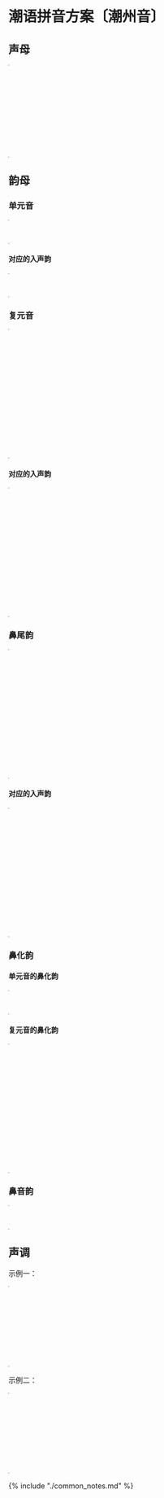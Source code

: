 # 潮语拼音方案〔潮州音〕

## 声母

<table style="width:1px; white-space:nowrap; text-align:center;">
  <tr>
    <td><span style="font-size:2em;">b</span> [p] 波</td>
    <td><span style="font-size:2em;">p</span> [pʰ] 颇</td>
    <td><span style="font-size:2em;">m</span> [m] 毛</td>
    <td><span style="font-size:2em;">bh</span> [b] 无</td>
    <td></td>
  </tr>
  <tr>
    <td><span style="font-size:2em;">d</span> [t] 多</td>
    <td><span style="font-size:2em;">t</span> [tʰ] 胎</td>
    <td><span style="font-size:2em;">n</span> [n] 挪</td>
    <td><span style="font-size:2em;">l</span> [l] 罗</td>
    <td></td>
  </tr>
  <tr>
    <td><span style="font-size:2em;">g</span> [k] 哥</td>
    <td><span style="font-size:2em;">k</span> [kʰ] 戈</td>
    <td><span style="font-size:2em;">ng</span> [ŋ] 俄</td>
    <td><span style="font-size:2em;">gh</span> [g] 鹅</td>
    <td><span style="font-size:2em;">h</span> [h] 何</td>
  </tr>
  <tr>
    <td><span style="font-size:2em;">z</span> [ts] 之</td>
    <td><span style="font-size:2em;">c</span> [tsʰ] 徐</td>
    <td><span style="font-size:2em;">s</span> [s] 思</td>
    <td><span style="font-size:2em;">r</span> [dz] 而</td>
    <td></td>
  </tr>
</table>

## 韵母

### 单元音

<table style="width:1px; white-space:nowrap; text-align:center;">
  <tr>
    <td><span style="font-size:2em;">a</span> [a] 亚</td>
    <td><span style="font-size:2em;">i</span> [i] 衣</td>
    <td><span style="font-size:2em;">u</span> [u] 污</td>
    <td><span style="font-size:2em;">e</span> [e] 哑</td>
    <td><span style="font-size:2em;">o</span> [o] 窝</td>
    <td><span style="font-size:2em;">v</span> [ɤ] 余</td>
  </tr>
</table>

#### 对应的入声韵

<table style="width:1px; white-space:nowrap; text-align:center;">
  <tr>
    <td><span style="font-size:2em;">ah</span> [aʔ] 鸭</td>
    <td><span style="font-size:2em;">ih</span> [iʔ] 滴*</td>
    <td><span style="font-size:2em;">uh</span> [uʔ] 窟*</td>
    <td><span style="font-size:2em;">eh</span> [eʔ] 客*</td>
    <td><span style="font-size:2em;">oh</span> [oʔ] 卓*</td>
  </tr>
</table>

### 复元音

<table style="width:1px; white-space:nowrap; text-align:center;">
  <tr>
    <td></td>
    <td>
      <span style="font-size:2em;">oi</span> [oi] 鞋<br>
      <span style="font-size:2em;">ai</span> [ai] 哀</td>
    <td>
      <span style="font-size:2em;">ou</span> [ou] 乌<br>
      <span style="font-size:2em;">au</span> [au] 欧</td>
  </tr>
  <tr>
    <td>
      <span style="font-size:2em;">ie</span> [ie] 腰<br>
      <span style="font-size:2em;">ia</span> [ia] 呀</td>
    <td></td>
    <td>
      <span style="font-size:2em;">iu</span> [iu] 忧<br>
      <span style="font-size:2em;">iou</span> [iou] 妖</td>
  </tr>
  <tr>
    <td>
      <span style="font-size:2em;">ue</span> [ue] 锅<br>
      <span style="font-size:2em;">ua</span> [ua] 娃</td>
    <td>
      <span style="font-size:2em;">ui</span> [ui] 威<br>
      <span style="font-size:2em;">uai</span> [uai] 歪</td>
    <td></td>
  </tr>
</table>

#### 对应的入声韵

<table style="width:1px; white-space:nowrap; text-align:center;">
  <tr>
    <td></td>
    <td>
      <span style="font-size:2em;">oih</span> [oiʔ] 八*<br>
      <span style="font-size:2em;">-</span></td>
    <td>
      <span style="font-size:2em;">-</span><br>
      <span style="font-size:2em;">auh</span> [auʔ] 乐*</td>
  </tr>
  <tr>
    <td>
      <span style="font-size:2em;">ieh</span> [ieʔ] 约<br>
      <span style="font-size:2em;">iah</span> [iaʔ] 益</td>
    <td></td>
    <td>
      <span style="font-size:2em;">-</span><br>
      <span style="font-size:2em;">-</span></td>
  </tr>
  <tr>
    <td>
      <span style="font-size:2em;">ueh</span> [ueʔ] 划<br>
      <span style="font-size:2em;">uah</span> [uaʔ] 活</td>
    <td>
      <span style="font-size:2em;">-</span><br>
      <span style="font-size:2em;">-</span></td>
    <td></td>
  </tr>
</table>

### 鼻尾韵

<table style="width:1px; white-space:nowrap; text-align:center;">
  <tr>
    <td></td>
    <td>
      <span style="font-size:2em;">ang</span> [aŋ] 安<br>
      <span style="font-size:2em;">am</span> [am] 庵</td>
    <td>
      <span style="font-size:2em;">eng</span> [eŋ] 英<br>
      <span style="font-size:2em;">　</span></td>
    <td>
      <span style="font-size:2em;">ong</span> [oŋ] 翁<br>
      <span style="font-size:2em;">　</span></td>
    <td>
      <span style="font-size:2em;">vng</span> [ɤŋ] 斤*<br>
      <span style="font-size:2em;">　</span></td>
  </tr>
  <tr>
    <td>
      <span style="font-size:2em;">ing</span> [iŋ] 因<br>
      <span style="font-size:2em;">im</span> [im] 音</td>
    <td>
      <span style="font-size:2em;">iang</span> [iaŋ] 央<br>
      <span style="font-size:2em;">　</span></td>
    <td>
      <span style="font-size:2em;">ieng</span> [ieŋ] 焉<br>
      <span style="font-size:2em;">iem</span> [iem] 淹</td>
    <td>
      <span style="font-size:2em;">iong</span> [ioŋ] 雍<br>
      <span style="font-size:2em;">　</span></td>
    <td></td>
  </tr>
  <tr>
    <td>
      <span style="font-size:2em;">ung</span> [uŋ] 温<br>
      <span style="font-size:2em;">　</span></td>
    <td>
      <span style="font-size:2em;">uang</span> [uaŋ] 汪<br>
      <span style="font-size:2em;">uam</span> [uam] 凡*</td>
    <td>
      <span style="font-size:2em;">ueng</span> [ueŋ] 冤<br>
      <span style="font-size:2em;">　</span></td>
    <td></td>
    <td></td>
  </tr>
</table>

#### 对应的入声韵

<table style="width:1px; white-space:nowrap; text-align:center;">
  <tr>
    <td></td>
    <td>
      <span style="font-size:2em;">ak</span> [ak] 恶<br>
      <span style="font-size:2em;">ap</span> [ap] 盒</td>
    <td>
      <span style="font-size:2em;">ek</span> [ek] 液<br>
      <span style="font-size:2em;">　</span></td>
    <td>
      <span style="font-size:2em;">ok</span> [ok] 屋<br>
      <span style="font-size:2em;">　</span></td>
    <td>
      <span style="font-size:2em;">vk</span> [ɤk] 乞*<br>
      <span style="font-size:2em;">　</span></td>
  </tr>
  <tr>
    <td>
      <span style="font-size:2em;">ik</span> [ik] 乙<br>
      <span style="font-size:2em;">ip</span> [ip] 邑</td>
    <td>
      <span style="font-size:2em;">iak</span> [iak] 跃<br>
      <span style="font-size:2em;">　</span></td>
    <td>
      <span style="font-size:2em;">iek</span> [iek] 洁*<br>
      <span style="font-size:2em;">iep</span> [iep] 压</td>
    <td>
      <span style="font-size:2em;">iok</span> [iok] 育<br>
      <span style="font-size:2em;">　</span></td>
    <td></td>
  </tr>
  <tr>
    <td>
      <span style="font-size:2em;">uk</span> [uk] 熨<br>
      <span style="font-size:2em;">　</span></td>
    <td>
      <span style="font-size:2em;">uak</span> [uak] 获<br>
      <span style="font-size:2em;">uap</span> [uap] 法*</td>
    <td>
      <span style="font-size:2em;">uek</span> [uek] 越<br>
      <span style="font-size:2em;">　</span></td>
    <td></td>
    <td></td>
  </tr>
</table>

### 鼻化韵

#### 单元音的鼻化韵

<table style="width:1px; white-space:nowrap; text-align:center;">
  <tr>
    <td><span style="font-size:2em;">aⁿ</span> [ã] 柑*</td>
    <td><span style="font-size:2em;">iⁿ</span> [ĩ] 丸</td>
    <td><span style="font-size:2em;">eⁿ</span> [ẽ] 楹</td>
  </tr>
</table>

#### 复元音的鼻化韵

<table style="width:1px; white-space:nowrap; text-align:center;">
  <tr>
    <td></td>
    <td>
      <span style="font-size:2em;">oiⁿ</span> [õĩ] 闲<br>
      <span style="font-size:2em;">aiⁿ</span> [ãĩ] 爱</td>
    <td>
      <span style="font-size:2em;">ouⁿ</span> [õũ] 虎*<br>
      <span style="font-size:2em;">auⁿ</span> [ãũ] 好*</td>
  </tr>
  <tr>
    <td>
      <span style="font-size:2em;">ieⁿ</span> [ĩẽ] 羊<br>
      <span style="font-size:2em;">iaⁿ</span> [ĩã] 营</td>
    <td></td>
    <td>
      <span style="font-size:2em;">iuⁿ</span> [ĩũ] 幼<br>
      <span style="font-size:2em;">-</span></td>
  </tr>
  <tr>
    <td>
      <span style="font-size:2em;">ueⁿ</span> [ũẽ] 横*<br>
      <span style="font-size:2em;">uaⁿ</span> [ũã] 鞍</td>
    <td>
      <span style="font-size:2em;">uiⁿ</span> [ũĩ] 畏<br>
      <span style="font-size:2em;">uaiⁿ</span> [ũãĩ] 果*</td>
    <td></td>
  </tr>
</table>

### 鼻音韵

<table style="width:1px; white-space:nowrap; text-align:center;">
  <tr>
    <td><span style="font-size:2em;">ng</span> [ŋ] 黄</td>
    <td><span style="font-size:2em;">m</span> [m] 姆</td>
  </tr>
</table>

## 声调

示例一：

<table style="width:1px; white-space:nowrap; text-align:center;">
  <tr>
    <td></td>
    <td><span style="font-size:2em;">平</span></td>
    <td><span style="font-size:2em;">上</span></td>
    <td><span style="font-size:2em;">去</span></td>
    <td><span style="font-size:2em;">入</span></td>
  </tr>
  <tr>
    <td><span style="font-size:2em;">阴</span></td>
    <td><span style="font-size:2em;">di¹</span> 的</td>
    <td><span style="font-size:2em;">di²</span> 抵</td>
    <td><span style="font-size:2em;">di³</span> 帝</td>
    <td><span style="font-size:2em;">dih⁴</span> 滴</td>
  </tr>
  <tr>
    <td><span style="font-size:2em;">阳</span></td>
    <td><span style="font-size:2em;">di⁵</span> 池</td>
    <td><span style="font-size:2em;">di⁶</span> 弟</td>
    <td><span style="font-size:2em;">di⁷</span> 地</td>
    <td><span style="font-size:2em;">dih⁸</span> 碟</td>
  </tr>
</table>

示例二：

<table style="width:1px; white-space:nowrap; text-align:center;">
  <tr>
    <td></td>
    <td><span style="font-size:2em;">平</span></td>
    <td><span style="font-size:2em;">上</span></td>
    <td><span style="font-size:2em;">去</span></td>
    <td><span style="font-size:2em;">入</span></td>
  </tr>
  <tr>
    <td><span style="font-size:2em;">阴</span></td>
    <td><span style="font-size:2em;">hung¹</span> 分</td>
    <td><span style="font-size:2em;">hung²</span> 粉</td>
    <td><span style="font-size:2em;">hung³</span> 训</td>
    <td><span style="font-size:2em;">huk⁴</span> 忽</td>
  </tr>
  <tr>
    <td><span style="font-size:2em;">阳</span></td>
    <td><span style="font-size:2em;">hung⁵</span> 云</td>
    <td><span style="font-size:2em;">hung⁶</span> 混</td>
    <td><span style="font-size:2em;">hung⁷</span> 份</td>
    <td><span style="font-size:2em;">huk⁸</span> 佛</td>
  </tr>
</table>

{% include "./common_notes.md" %}
